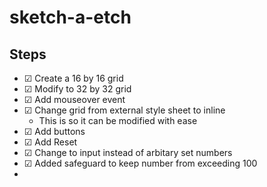# sketch-a-etch
## Steps
- &#x2611; Create a 16 by 16 grid
- &#x2611; Modify to 32 by 32 grid
- &#x2611; Add mouseover event
- &#x2611; Change grid from external style sheet to inline
    - This is so it can be modified with ease
- &#x2611; Add buttons
- &#x2611; Add Reset
- &#x2611; Change to input instead of arbitary set numbers
- &#x2611; Added safeguard to keep number from exceeding 100
- 